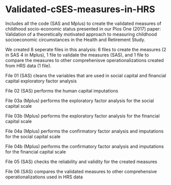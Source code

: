 # Validated-cSES-measures-in-HRS
Includes all the code (SAS and Mplus) to create the validated measures of childhood socio-economic status presented in our Plos One (2017) paper: Validation of a theoretically motivated approach to measuring childhood socioeconomic circumstances in the Health and Retirement Study. 

We created 8 seperate files in this analysis: 6 files to create the measures (2 in SAS 4 in Mplus), 1 file to validate the measures (SAS), and 1 file to compare the measures to other comprehenisve operationalizations created from HRS data (1 file).  

File 01  (SAS)   cleans the variables that are used in social capital and financial capital exploratory factor analysis 

File 02  (SAS)   performs the human capital imputations 

File 03a (Mplus) performs the exploratory factor analysis for the social capital scale

File 03b (Mplus) performs the exploratory factor analysis for the financial capital scale 

File 04a (Mplus) performs the confirmatory factor analysis and imputations for the social capital scale 

File 04b (Mplus) performs the confirmatory factor analysis and imputations for the financial capital scale 

File 05  (SAS)   checks the reliability and validity for the created measures 

File 06  (SAS)   compares the validated measures to other comprehensive operationalizations used in HRS data 
